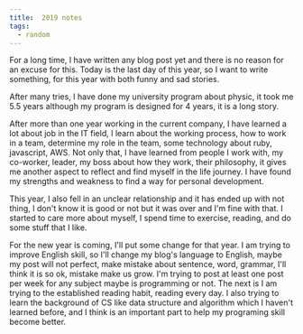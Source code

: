 ```yaml
---
title:  2019 notes
tags:
  - random
---
```

For a long time, I have written any blog post yet and there is no reason for an excuse for this.  Today is the last day of this year, so I want to write something, for this year with both funny and sad stories.

After many tries, I have done my university program about physic, it took me 5.5 years although my program is designed for 4 years, it is a long story.

After more than one year working in the current company, I have learned a lot about job in the IT field, I learn about the working process, how to work in a team, determine my role in the team, some technology about ruby, javascript, AWS. Not only that, I have learned from people I work with, my co-worker, leader, my boss about how they work, their philosophy, it gives me another aspect to reflect and find myself in the life journey. I have found my strengths and weakness to find a way for personal development.

This year, I also fell in an unclear relationship and it has ended up with not thing, I don't know it is good or not but it was over and I'm fine with that. I started to care more about myself, I spend time to exercise, reading, and do some stuff that I like.

For the new year is coming, I'll put some change for that year. I am trying to improve English skill, so I'll change my blog's language to English, maybe my post will not perfect, make mistake about sentence, word, grammar, I'll think it is so ok, mistake make us grow. I'm trying to post at least one post per week for any subject maybe is programming or not.
The next is I am trying to the established reading habit, reading every day. I also trying to learn the background of CS like data structure and algorithm which I haven't learned before, and I think is an important part to help my programing skill become better.
